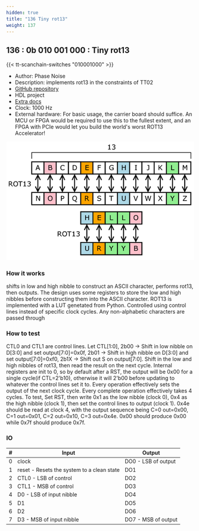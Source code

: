 ```yaml
---
hidden: true
title: "136 Tiny rot13"
weight: 137
---
```


## 136 : 0b 010 001 000 : Tiny rot13

{{< tt-scanchain-switches "010001000" >}}

* Author: Phase Noise
* Description: implements rot13 in the constraints of TT02
* [GitHub repository](https://github.com/phasenoisepon/tt02-phasenoisepon)
* HDL project
* [Extra docs](https://github.com/phasenoisepon/tt02-phasenoisepon/blob/main/README.md)
* Clock: 1000 Hz
* External hardware: For basic usage, the carrier board should suffice. An MCU or FPGA would be required to use this to the fullest extent, and an FPGA with PCIe would let you build the world's worst ROT13 Accelerator!

![picture](images/ROT13.png)

### How it works

shifts in low and high nibble to construct an ASCII character, performs rot13, then outputs. The design uses some registers to store the low and high nibbles before constructing them into the ASCII character. ROT13 is implemented with a LUT genetated from Python. Controlled using control lines instead of specific clock cycles. Any non-alphabetic characters are passed through

### How to test

CTL0 and CTL1 are control lines. Let CTL[1:0], 2b00 -> Shift in low nibble on D[3:0] and set output[7:0]=0x0f, 2b01 -> Shift in high nibble on D[3:0] and set output[7:0]=0xf0, 2b1X -> Shift out S on output[7:0]. Shift in the low and high nibbles of rot13, then read the result on the next cycle. Internal registers are init to 0, so by default after a RST, the output will be 0x00 for a single cycle(if CTL=2'b10), otherwise it will 2'b00 before updating to whatever the control lines set it to. Every operation effectively sets the output of the next clock cycle. Every complete operation effectively takes 4 cycles. To test, Set RST, then write 0x1 as the low nibble (clock 0), 0x4 as the high nibble (clock 1), then set the control lines to output (clock 1). 0x4e should be read at clock 4, with the output sequence being C=0 out=0x00, C=1 out=0x01, C=2 out=0x10, C=3 out=0x4e. 0x00 should produce 0x00 while 0x7f should produce 0x7f.

### IO

| # | Input        | Output       |
|---|--------------|--------------|
| 0 | clock  | DO0 - LSB of output |
| 1 | reset - Resets the system to a clean state  | DO1 |
| 2 | CTL0 - LSB of control  | DO2 |
| 3 | CTL1 - MSB of control  | DO3 |
| 4 | D0 - LSB of input nibble  | DO4 |
| 5 | D1  | DO5 |
| 6 | D2  | DO6 |
| 7 | D3 - MSB of input nibble  | DO7 - MSB of output |
